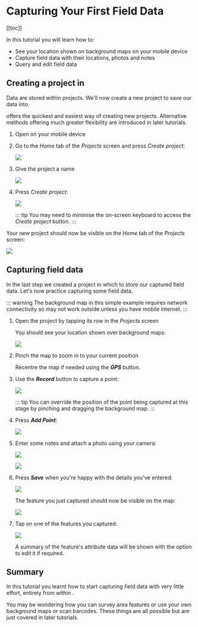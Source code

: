 # Capturing Your First Field Data

[[toc]]

In this tutorial you will learn how to:

* See your location shown on background maps on your mobile device
* Capture field data with their locations, photos and notes
* Query and edit field data


## Creating a project in <MobileAppName />

Data are stored within projects. We'll now create a new project to save our data into.

<MobileAppName /> offers the quickest and easiest way of creating new projects. Alternative methods offering much greater flexibility are introduced in later tutorials.

1. Open <MobileAppName /> on your mobile device
2. Go to the *Home* tab of the *Projects* screen and press *Create project*:

   ![](./merginmaps-mobile-home-tab-of-projects-screen.jpg)

3. Give the project a name 

   ![](./merginmaps-mobile-naming-new-project.jpg)

4. Press *Create project*:

   ![](./merginmaps-mobile-create-new-project.jpg)
   
   ::: tip
   You may need to minimise the on-screen keyboard to access the *Create project* button.
   :::

Your new project should now be visible on the *Home* tab of the *Projects* screen:

![](./merginmaps-mobile-new-project-listed.jpg)


## Capturing field data

In the last step we created a project in which to store our captured field data. Let's now practice capturing some field data.

::: warning
The background map in this simple example requires network connectivity so may not work outside unless you have mobile internet.
:::

1. Open the project by tapping its row in the *Projects* screen

   You should see your location shown over background maps:
   
   ![](./merginmaps-mobile-location-shown-on-osm.jpg)

2. Pinch the map to zoom in to your current position

   Recentre the map if needed using the ***GPS*** button.

3. Use the ***Record*** button to capture a point:

   ![](./merginmaps-mobile-record.jpg)
   
   ::: tip
   You can override the position of the point being captured at this stage by pinching and dragging the background map.
   :::

4. Press ***Add Point***:

   ![](./merginmaps-mobile-default-point-poition.jpg)

5. Enter some notes and attach a photo using your camera:

   ![](./merginmaps-mobile-entering-attributes.jpg)
   
   ![](./merginmaps-mobile-photographing-ducks.jpg)

6. Press ***Save*** when you're happy with the details you've entered:

   ![](./merginmaps-mobile-save-feature.jpg)

   The feature you just captured should now be visible on the map:
   
   ![](./merginmaps-mobile-new-feature-on-map.jpg)
   
7. Tap on one of the features you captured:

   ![](./merginmaps-mobile-feature-summary-info.jpg)
   
   A summary of the feature's attribute data will be shown with the option to edit it if required.


## Summary

In this tutorial you learnt how to start capturing field data with very little effort, entirely from within <MobileAppName />. 

You may be wondering how you can survey area features or use your own background maps or scan barcodes. These things are all possible but are just covered in later tutorials.



